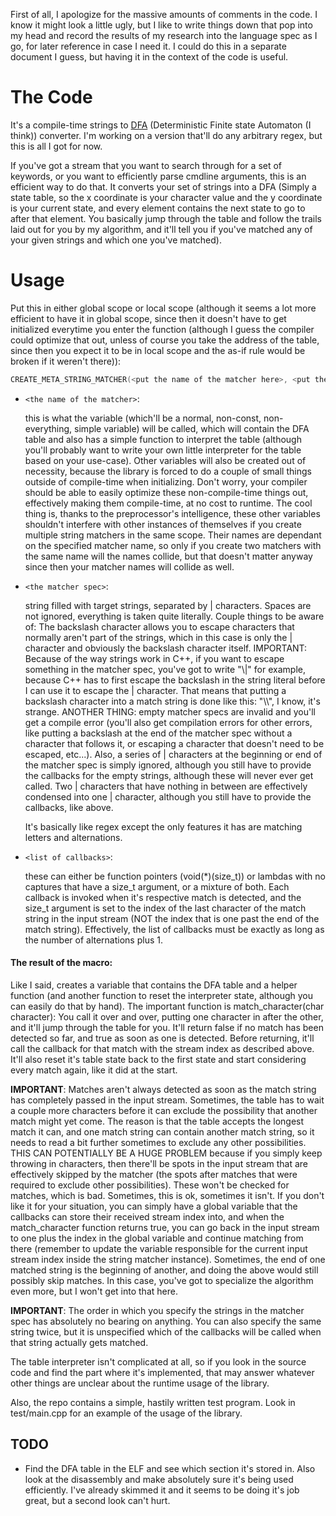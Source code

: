 
First of all, I apologize for the massive amounts of comments in the code. I know it might look a little ugly, but I like to
write things down that pop into my head and record the results of my research into the language spec as I go, for later reference in case
I need it. I could do this in a separate document I guess, but having it in the context of the code is useful.

# The Code

It's a compile-time strings to [DFA](https://en.wikipedia.org/wiki/Deterministic_finite_automaton) (Deterministic Finite state Automaton (I think)) converter. I'm working on a version that'll do any arbitrary regex, but this is all I got for now.

If you've got a stream that you want to search through for a set of keywords, or you want to efficiently parse cmdline arguments, this is
an efficient way to do that. It converts your set of strings into a DFA (Simply a state table, so the x coordinate is your character value and
the y coordinate is your current state, and every element contains the next state to go to after that element. You basically jump through
the table and follow the trails laid out for you by my algorithm, and it'll tell you if you've matched any of your given strings and which one
you've matched).

# Usage

Put this in either global scope or local scope (although it seems a lot more efficient to have it in global scope, since then
it doesn't have to get initialized everytime you enter the function (although I guess the compiler could optimize that out, unless of course
you take the address of the table, since then you expect it to be in local scope and the as-if rule would be broken if it weren't there)):

```cpp
CREATE_META_STRING_MATCHER(<put the name of the matcher here>, <put the matcher spec here, see below>, <a comma-separated list of callbacks>);
```

+ `<the name of the matcher>`:

    this is what the variable (which'll be a normal, non-const, non-everything, simple variable) will be called,
    which will contain the DFA table and also has a simple function to interpret the table (although you'll probably want to write your
    own little interpreter for the table based on your use-case).
    Other variables will also be created out of necessity, because the library is forced to do a couple of small things outside of compile-time
    when initializing. Don't worry, your compiler should be able to easily optimize these non-compile-time things out, effectively making
    them compile-time, at no cost to runtime.
    The cool thing is, thanks to the preprocessor's intelligence, these other variables shouldn't interfere with
    other instances of themselves if you
    create multiple string matchers in the same scope. Their names are dependant on the specified matcher name, so only if you
    create two matchers with the same name will the names collide, but that doesn't matter anyway since then your matcher names will collide as well.

+ `<the matcher spec>`:

    string filled with target strings, separated by | characters. Spaces are not ignored, everything is taken quite literally.
    Couple things to be aware of:
    The backslash character allows you to escape characters that normally aren't part of the strings, which in this case is only the | character
    and obviously the backslash character itself.
    IMPORTANT: Because of the way strings work in C++, if you want to escape something in the matcher spec, you've got to write "\\|" for example,
    because C++ has to first escape the backslash in the string literal before I can use it to escape the | character.
    That means that putting a backslash character into a match string is done like this: "\\\\", I know, it's strange.
    ANOTHER THING: empty matcher specs are invalid and you'll get a compile error (you'll also get compilation errors for other errors, like
    putting a backslash at the end of the matcher spec without a character that follows it, or escaping a character that doesn't need to be
    escaped, etc...).
    Also, a series of | characters at the beginning or end of the matcher spec is simply ignored, although you still have to provide the callbacks
    for the empty strings, although these will never ever get called.
    Two | characters that have nothing in between are effectively condensed into one | character, although you still have to provide the callbacks,
    like above.

    It's basically like regex except the only features it has are matching letters and alternations.

+ `<list of callbacks>`:

    these can either be function pointers (void(*)(size_t)) or lambdas with no captures that have a size_t argument,
    or a mixture of both. Each callback is invoked when it's respective match is detected, and the size_t argument is set
    to the index of the last character of the match string in the input stream (NOT the index that is one past the end of the match string).
    Effectively, the list of callbacks must be exactly as long as the number of alternations plus 1.

#### The result of the macro:

Like I said, creates a variable that contains the DFA table and a helper function (and another function to reset the interpreter state,
although you can easily do that by hand).
The important function is match_character(char character):
You call it over and over, putting one character in after the other, and it'll jump through the table for you.
It'll return false if no match has been detected so far, and true as soon as one is detected.
Before returning, it'll call the callback for that match with the stream index as described above.
It'll also reset it's table state back to the first state and start considering every match again, like it did at the start.

**IMPORTANT**: Matches aren't always detected as soon as the match string has completely passed in the input stream. Sometimes,
the table has to wait a couple more characters before it can exclude the possibility that another match might yet come.
The reason is that the table accepts the longest match it can, and one match string can contain another match string,
so it needs to read a bit further sometimes to exclude any other possibilities.
THIS CAN POTENTIALLY BE A HUGE PROBLEM because if you simply keep throwing in characters, then there'll be spots in the input stream
that are effectively skipped by the matcher (the spots after matches that were required to exclude other possibilities).
These won't be checked for matches, which is bad.
Sometimes, this is ok, sometimes it isn't. If you don't like it for your situation, you can simply have a global variable that the
callbacks can store their received stream index into, and when the match_character function returns true, you can
go back in the input stream to one plus the index in the global variable and continue matching from there (remember to update the 
variable responsible for the current input stream index inside the string matcher instance).
Sometimes, the end of one matched string is the beginning of another, and doing the above would still possibly skip matches.
In this case, you've got to specialize the algorithm even more, but I won't get into that here.

**IMPORTANT**: The order in which you specify the strings in the matcher spec has absolutely no bearing on anything. You can also specify the
same string twice, but it is unspecified which of the callbacks will be called when that string actually gets matched.

The table interpreter isn't complicated at all, so if you look in the source code and find the part where it's implemented, that
may answer whatever other things are unclear about the runtime usage of the library.

Also, the repo contains a simple, hastily written test program. Look in test/main.cpp for an example of the usage of the library.

## TODO
+ Find the DFA table in the ELF and see which section it's stored in. Also look at the disassembly and make absolutely sure
it's being used efficiently. I've already skimmed it and it seems to be doing it's job great, but a second look can't hurt.
